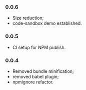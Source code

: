 ### 0.0.6
* Size reduction;
* code-sandbox demo established.

### 0.0.5
* CI setup for NPM publish.

### 0.0.4
* Removed bundle minification;
* removed babel plugin;
* npmignore refactor.
